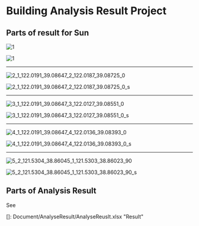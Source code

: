 # Building Analysis Result Project

## Parts of result for Sun

![1](BuildingAnylysisProject/Pictures_png/1_1_122.0191_39.08647_1_122.0195_39.08581_0.png)

![1](BuildingAnylysisProject/Output/1_1_122.0191_39.08647_1_122.0195_39.08581_0_s.png)

------

![2_1_122.0191_39.08647_2_122.0187_39.08725_0](BuildingAnylysisProject/Pictures_png/2_1_122.0191_39.08647_2_122.0187_39.08725_0.png)

![2_1_122.0191_39.08647_2_122.0187_39.08725_0_s](BuildingAnylysisProject/Output/2_1_122.0191_39.08647_2_122.0187_39.08725_0_s.png)

------

![3_1_122.0191_39.08647_3_122.0127_39.08551_0](BuildingAnylysisProject/Pictures_png/3_1_122.0191_39.08647_3_122.0127_39.08551_0.png)

![3_1_122.0191_39.08647_3_122.0127_39.08551_0_s](BuildingAnylysisProject/Output/3_1_122.0191_39.08647_3_122.0127_39.08551_0_s.png)

------

![4_1_122.0191_39.08647_4_122.0136_39.08393_0](BuildingAnylysisProject/Pictures_png/4_1_122.0191_39.08647_4_122.0136_39.08393_0.png)

![4_1_122.0191_39.08647_4_122.0136_39.08393_0_s](BuildingAnylysisProject/Output/4_1_122.0191_39.08647_4_122.0136_39.08393_0_s.png)

------

![5_2_121.5304_38.86045_1_121.5303_38.86023_90](BuildingAnylysisProject/Pictures_png/5_2_121.5304_38.86045_1_121.5303_38.86023_90.png)

![5_2_121.5304_38.86045_1_121.5303_38.86023_90_s](BuildingAnylysisProject/Output/5_2_121.5304_38.86045_1_121.5303_38.86023_90_s.png)

## Parts of Analysis Result

See 

[]: Document/AnalyseResult/AnalyseReuslt.xlsx	"Result"